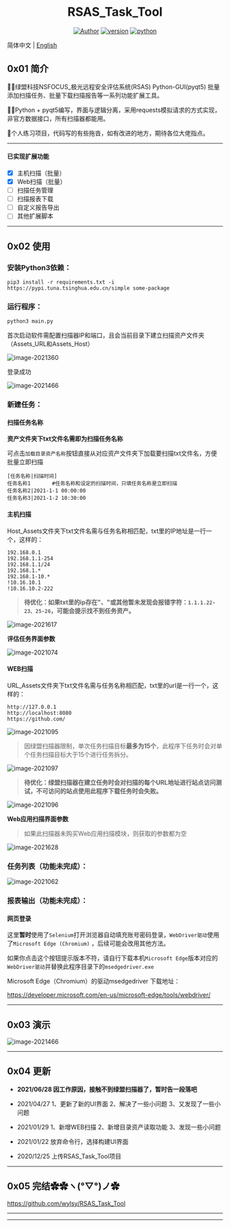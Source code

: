 <h1 align="center">RSAS_Task_Tool</h1>

<div align="center">

[![Author](https://img.shields.io/badge/Author-s0nder-9cf)](https://github.com/wylsy)
[![version](https://img.shields.io/badge/version-2.0-brightgreen)](https://github.com/wylsy/RSAS_Task_Tool)
[![python](https://img.shields.io/badge/Python-3.8-blue)](https://github.com/wylsy/RSAS_Task_Tool)

</div>

简体中文 | [English](./README_EN.md) 

## 0x01 简介

🐱‍🐉绿盟科技NSFOCUS_极光远程安全评估系统(RSAS) Python-GUI(pyqt5) 批量添加扫描任务、批量下载扫描报告等一系列功能扩展工具。

🐱‍💻Python + pyqt5编写，界面与逻辑分离，采用requests模拟请求的方式实现，非官方数据接口，所有扫描器都能用。

🤡个人练习项目，代码写的有些拖沓，如有改进的地方，期待各位大佬指点。

------
#### 已实现扩展功能

* [x] 主机扫描（批量）
* [x] Web扫描（批量）
* [ ] 扫描任务管理
* [ ] 扫描报表下载
* [ ] 自定义报告导出
* [ ] 其他扩展脚本
------
## 0x02 使用

### 安装Python3依赖：

```
pip3 install -r requirements.txt -i https://pypi.tuna.tsinghua.edu.cn/simple some-package
```

### 运行程序：

```python
python3 main.py
```

首次启动软件需配置扫描器IP和端口，且会当前目录下建立扫描资产文件夹（Assets_URL和Assets_Host）

![image-2021360](Images/image-2021360.png)

登录成功

![image-2021466](Images/image-2021466.png)

### 新建任务：

#### 扫描任务名称

**资产文件夹下txt文件名需即为扫描任务名称**

可点击`加载目录资产名称`按钮直接从对应资产文件夹下加载要扫描txt文件名，方便批量立即扫描

```code
[任务名称|扫描时间]
任务名称1		#任务名称和设定的扫描时间，只填任务名称是立即扫描
任务名称2|2021-1-1 00:00:00
任务名称3|2021-1-2 10:30:00
```

#### 主机扫描

Host_Assets文件夹下txt文件名需与任务名称相匹配，txt里的IP地址是一行一个，这样的：

```code
192.168.0.1
192.168.1.1-254
192.168.1.1/24
192.168.1.*
192.168.1-10.*
!10.16.10.1
!10.16.10.2-222
```

> **待优化：如果txt里的ip存在"、"或其他暂未发现会报错字符：`1.1.1.22-23、25-26`，可能会提示找不到任务资产。**

![image-2021617](Images/image-2021617.png)

**评估任务界面参数**

![image-2021074](Images/image-2021074.png)

#### WEB扫描

URL_Assets文件夹下txt文件名需与任务名称相匹配，txt里的url是一行一个，这样的：

```
http://127.0.0.1
http://localhost:8080
https://github.com/
```

![image-2021095](Images/image-2021095.png)

> 因绿盟扫描器限制，单次任务扫描目标**最多为15个**，此程序下任务时会对单个任务扫描目标大于15个进行任务拆分。

![image-2021097](Images/image-2021097.png)

> **待优化：绿盟扫描器在建立任务时会对扫描的每个URL地址进行站点访问测试，不可访问的站点使用此程序下载任务时会失败。**

![image-2021096](Images/image-2021096.png)

**Web应用扫描界面参数**

> 如果此扫描器未购买Web应用扫描模块，则获取的参数都为空

![image-2021628](Images/image-2021628.png)

### 任务列表（功能未完成）：

![image-2021062](Images/image-2021062.png)

### 报表输出（功能未完成）：



#### 网页登录

这里**暂时**使用了`Selenium`打开浏览器自动填充账号密码登录，`WebDriver驱动`使用了`Microsoft Edge (Chromium)` ，后续可能会改用其他方法。

如果你点击这个按钮提示版本不符，请自行下载本机`Microsoft Edge`版本对应的`WebDriver驱动`并替换此程序目录下的`msedgedriver.exe`

Microsoft Edge（Chromium）的驱动msedgedriver 下载地址：

https://developer.microsoft.com/en-us/microsoft-edge/tools/webdriver/

------
## 0x03 演示

![image-2021466](Images/image-2021466.gif)

------
## 0x04 更新

- **2021/06/28	因工作原因，接触不到绿盟扫描器了，暂时告一段落吧**

- 2021/04/27	1、更新了新的UI界面
                2、解决了一些小问题
                3、又发现了一些小问题

- 2021/01/29	1、新增WEB扫描
                2、新增目录资产读取功能
                3、发现一些小问题

- 2021/01/22	放弃命令行，选择构建UI界面

- 2020/12/25	上传RSAS_Task_Tool项目

------
## 0x05 完结✿✿ヽ(°▽°)ノ✿

https://github.com/wylsy/RSAS_Task_Tool

------

------
